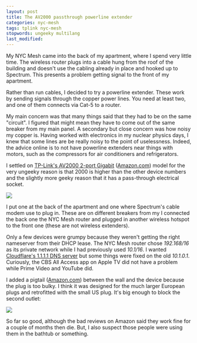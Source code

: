 ```yaml
---
layout: post
title: The AV2000 passthrough powerline extender
categories: nyc-mesh
tags: tplink nyc-mesh
stopwords: ungeeky multilang
last_modified:
---
```


My NYC Mesh came into the back of my apartment, where I spend very
little time. The wireless router plugs into a cable hung from the roof
of the building and doesn't use the cabling already in place and
hooked up to Spectrum. This presents a problem getting signal to the
front of my apartment.

Rather than run cables, I decided to try a powerline extender. These
work by sending signals through the copper power lines. You need at least
two, and one of them connects via Cat-5 to a router.

My main concern was that many things said that they had to be on the
same "circuit". I figured that might mean they have to come out of the
same breaker from my main panel. A secondary but close concern was how
noisy my copper is. Having worked with electronics in my nuclear
physics days, I knew that some lines are be really noisy to the point
of uselessness. Indeed, the advice online is to not have powerline
extenders near things with motors, such as the compressors for air
conditioners and refrigerators.

I settled on [TP-Link's AV2000 2-port Gigabit](https://www.tp-link.com/us/home-networking/powerline/tl-pa9020p-kit/)
([Amazon.com](https://www.amazon.com/gp/product/B01H74VKZU/ref=as_li_tl?ie=UTF8&amp;camp=1789&amp;creative=9325&amp;creativeASIN=B01H74VKZU&amp;linkCode=as2&amp;tag=hashbang09-20&amp;linkId=0c9d02ee0a53d6fc080a777a725307a4))
model for the very ungeeky reason is that 2000 is higher than the other
device numbers and the slightly more geeky reason that it has a pass-through
electrical socket.

<a target="_blank" href="https://www.amazon.com/gp/product/B01H74VKZU/ref=as_li_tl?ie=UTF8&camp=1789&creative=9325&creativeASIN=B01H74VKZU&linkCode=as2&tag=hashbang09-20&linkId=0c9d02ee0a53d6fc080a777a725307a4"><img class="center" border="0" src="//ws-na.amazon-adsystem.com/widgets/q?_encoding=UTF8&MarketPlace=US&ASIN=B01H74VKZU&ServiceVersion=20070822&ID=AsinImage&WS=1&Format=_SL250_&tag=hashbang09-20" ></a><img src="//ir-na.amazon-adsystem.com/e/ir?t=hashbang09-20&l=am2&o=1&a=B01H74VKZU" width="1" height="1" border="0" alt="" style="border:none !important; margin:0px !important;" />

I put one at the back of the apartment and one where Spectrum's cable
modem use to plug in. These are on different breakers from my I connected the back one the NYC Mesh router and
plugged in another wireless hotspot to the front one (these are not
wireless extenders).

Only a few devices were grumpy because they weren't getting the right
nameserver from their DHCP lease. The NYC Mesh router chose
*192.168/16* as its private network while I had previously used
*10.1/16*. I wanted [Cloudflare's 1.1.1.1 DNS server](https://blog.cloudflare.com/announcing-1111/) but some things
were fixed on the old *10.1.0.1*. Curiously, the CBS All Access app on
Apple TV did not have a problem while Prime Video and YouTube did.

I added a pigtail ([Amazon.com](https://www.amazon.com/gp/product/B07F2H1Q9F/ref=as_li_tl?ie=UTF8&camp=1789&creative=9325&creativeASIN=B07F2H1Q9F&linkCode=as2&tag=hashbang09-20&linkId=ec4b245ed044761c91a9b8d3adf00119)) between the wall and the device because the plug is
too bulky. I think it was designed for the much larger European plugs
and retrofitted with the small US plug. It's big enough to block the second outlet:

<a target="_blank"  href="https://www.amazon.com/gp/product/B07F2H1Q9F/ref=as_li_tl?ie=UTF8&camp=1789&creative=9325&creativeASIN=B07F2H1Q9F&linkCode=as2&tag=hashbang09-20&linkId=ec4b245ed044761c91a9b8d3adf00119"><img class="center" border="0" src="//ws-na.amazon-adsystem.com/widgets/q?_encoding=UTF8&MarketPlace=US&ASIN=B07F2H1Q9F&ServiceVersion=20070822&ID=AsinImage&WS=1&Format=_SL250_&tag=hashbang09-20" ></a><img src="//ir-na.amazon-adsystem.com/e/ir?t=hashbang09-20&l=am2&o=1&a=B07F2H1Q9F" width="1" height="1" border="0" alt="" style="border:none !important; margin:0px !important;" />

So far so good, although the bad reviews on Amazon said they work fine
for a couple of months then die. But, I also suspect those people were using
them in the bathtub or something.
